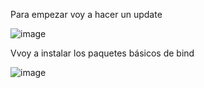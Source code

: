 Para empezar voy a hacer un update

![image](https://github.com/RafaelNunezVazquez/SREI-2ASIR/assets/91255999/964e4130-74e6-4a6e-89a3-a8a4cd8f023d)

Vvoy a instalar los paquetes básicos de bind

![image](https://github.com/RafaelNunezVazquez/SREI-2ASIR/assets/91255999/f283862f-4b07-4615-a13c-338426eae6ec)




